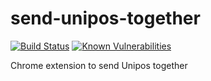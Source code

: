 # send-unipos-together

[![Build Status](https://travis-ci.org/naokikimura/send-unipos-together.svg?branch=master)](https://travis-ci.org/naokikimura/send-unipos-together) [![Known Vulnerabilities](https://snyk.io/test/github/naokikimura/send-unipos-together/badge.svg?targetFile=package.json)](https://snyk.io/test/github/naokikimura/send-unipos-together?targetFile=package.json)

Chrome extension to send Unipos together
